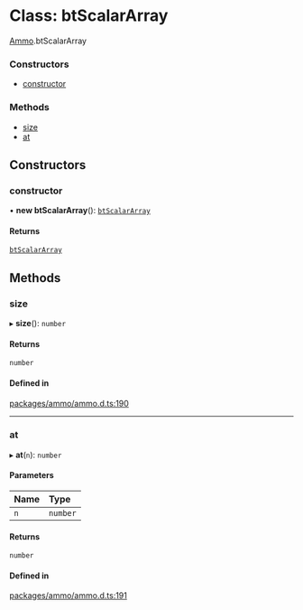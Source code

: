 # Class: btScalarArray

[Ammo](../modules/Ammo.md).btScalarArray

### Constructors

- [constructor](Ammo.btScalarArray.md#constructor)

### Methods

- [size](Ammo.btScalarArray.md#size)
- [at](Ammo.btScalarArray.md#at)

## Constructors

### constructor

• **new btScalarArray**(): [`btScalarArray`](Ammo.btScalarArray.md)

#### Returns

[`btScalarArray`](Ammo.btScalarArray.md)

## Methods

### size

▸ **size**(): `number`

#### Returns

`number`

#### Defined in

[packages/ammo/ammo.d.ts:190](https://github.com/Orillusion/orillusion/blob/main/packages/ammo/ammo.d.ts#L190)

___

### at

▸ **at**(`n`): `number`

#### Parameters

| Name | Type |
| :------ | :------ |
| `n` | `number` |

#### Returns

`number`

#### Defined in

[packages/ammo/ammo.d.ts:191](https://github.com/Orillusion/orillusion/blob/main/packages/ammo/ammo.d.ts#L191)
